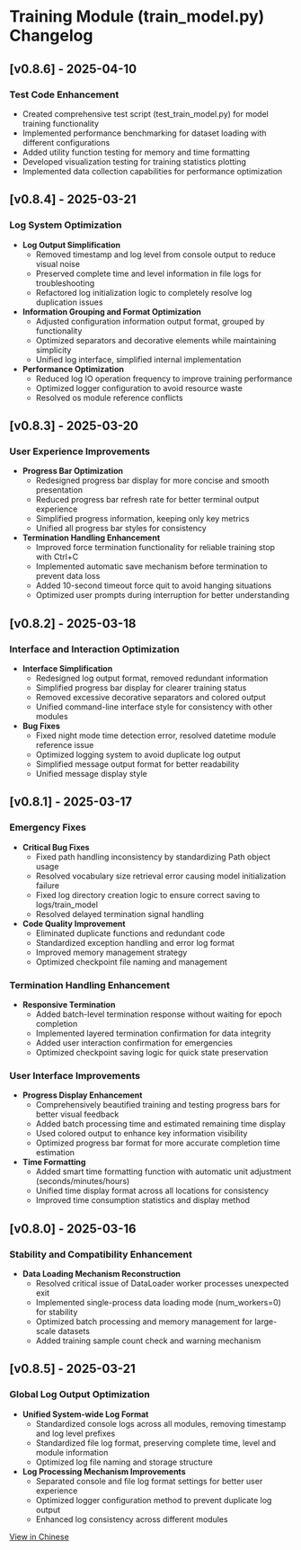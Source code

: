 # Training Module (train_model.py) Changelog

## [v0.8.6] - 2025-04-10
### Test Code Enhancement
- Created comprehensive test script (test_train_model.py) for model training functionality
- Implemented performance benchmarking for dataset loading with different configurations
- Added utility function testing for memory and time formatting
- Developed visualization testing for training statistics plotting
- Implemented data collection capabilities for performance optimization

## [v0.8.4] - 2025-03-21
### Log System Optimization
- **Log Output Simplification**
  - Removed timestamp and log level from console output to reduce visual noise
  - Preserved complete time and level information in file logs for troubleshooting
  - Refactored log initialization logic to completely resolve log duplication issues
- **Information Grouping and Format Optimization**
  - Adjusted configuration information output format, grouped by functionality
  - Optimized separators and decorative elements while maintaining simplicity
  - Unified log interface, simplified internal implementation
- **Performance Optimization**
  - Reduced log IO operation frequency to improve training performance
  - Optimized logger configuration to avoid resource waste
  - Resolved os module reference conflicts

## [v0.8.3] - 2025-03-20
### User Experience Improvements
- **Progress Bar Optimization**
  - Redesigned progress bar display for more concise and smooth presentation
  - Reduced progress bar refresh rate for better terminal output experience
  - Simplified progress information, keeping only key metrics
  - Unified all progress bar styles for consistency
- **Termination Handling Enhancement**
  - Improved force termination functionality for reliable training stop with Ctrl+C
  - Implemented automatic save mechanism before termination to prevent data loss
  - Added 10-second timeout force quit to avoid hanging situations
  - Optimized user prompts during interruption for better understanding

## [v0.8.2] - 2025-03-18
### Interface and Interaction Optimization
- **Interface Simplification**
  - Redesigned log output format, removed redundant information
  - Simplified progress bar display for clearer training status
  - Removed excessive decorative separators and colored output
  - Unified command-line interface style for consistency with other modules
- **Bug Fixes**
  - Fixed night mode time detection error, resolved datetime module reference issue
  - Optimized logging system to avoid duplicate log output
  - Simplified message output format for better readability
  - Unified message display style

## [v0.8.1] - 2025-03-17
### Emergency Fixes
- **Critical Bug Fixes**
  - Fixed path handling inconsistency by standardizing Path object usage
  - Resolved vocabulary size retrieval error causing model initialization failure
  - Fixed log directory creation logic to ensure correct saving to logs/train_model
  - Resolved delayed termination signal handling
- **Code Quality Improvement**
  - Eliminated duplicate functions and redundant code
  - Standardized exception handling and error log format
  - Improved memory management strategy
  - Optimized checkpoint file naming and management

### Termination Handling Enhancement
- **Responsive Termination**
  - Added batch-level termination response without waiting for epoch completion
  - Implemented layered termination confirmation for data integrity
  - Added user interaction confirmation for emergencies
  - Optimized checkpoint saving logic for quick state preservation

### User Interface Improvements
- **Progress Display Enhancement**
  - Comprehensively beautified training and testing progress bars for better visual feedback
  - Added batch processing time and estimated remaining time display
  - Used colored output to enhance key information visibility
  - Optimized progress bar format for more accurate completion time estimation
- **Time Formatting**
  - Added smart time formatting function with automatic unit adjustment (seconds/minutes/hours)
  - Unified time display format across all locations for consistency
  - Improved time consumption statistics and display method

## [v0.8.0] - 2025-03-16
### Stability and Compatibility Enhancement
- **Data Loading Mechanism Reconstruction**
  - Resolved critical issue of DataLoader worker processes unexpected exit
  - Implemented single-process data loading mode (num_workers=0) for stability
  - Optimized batch processing and memory management for large-scale datasets
  - Added training sample count check and warning mechanism

## [v0.8.5] - 2025-03-21
### Global Log Output Optimization
- **Unified System-wide Log Format**
  - Standardized console logs across all modules, removing timestamp and log level prefixes
  - Standardized file log format, preserving complete time, level and module information
  - Optimized log file naming and storage structure
- **Log Processing Mechanism Improvements**
  - Separated console and file log format settings for better user experience
  - Optimized logger configuration method to prevent duplicate log output
  - Enhanced log consistency across different modules

[View in Chinese](../cn/for_train_model.md)